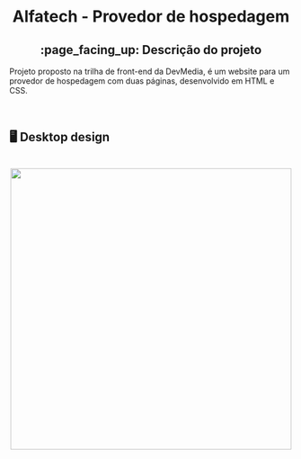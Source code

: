 <h1 align = "center">Alfatech - Provedor de hospedagem</h1>
<h2 align = "center">:page_facing_up: Descrição do projeto</h2>
<p>Projeto proposto na trilha de front-end da DevMedia, é um website para um provedor de hospedagem com duas páginas, desenvolvido em HTML e CSS.</p>
<br>

## :desktop_computer: Desktop design
<br>
<div align = "center">
<img src = "https://github.com/gleicekelly13/Alfatech-provedor-de-hospedagem/assets/80974593/976d3c73-0b1e-4044-a4a1-5541f5bf3b3d" width = "500" />
</div>
